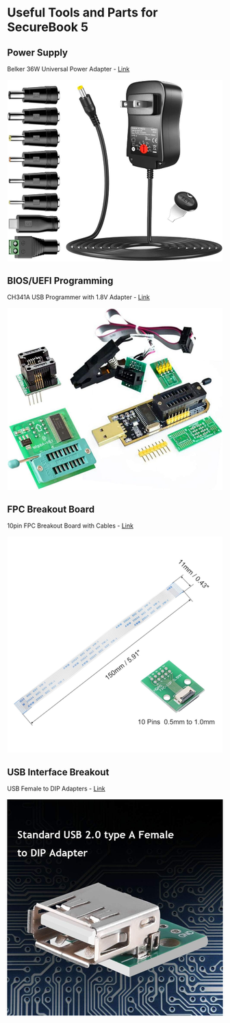 
# Useful Tools and Parts for SecureBook 5

## Power Supply
Belker 36W Universal Power Adapter - [Link](https://www.amazon.com/gp/product/B078LSVVTB/)\
\
![Power Supply](/Tools-Parts/images/universal-psu.jpg)

## BIOS/UEFI Programming
CH341A USB Programmer with 1.8V Adapter - [Link](https://www.amazon.com/dp/B07VNVVXW6)\
\
![USB Programmer](/Tools-Parts/images/ch341a-programmer.jpg)

## FPC Breakout Board
10pin FPC Breakout Board with Cables - [Link](https://www.amazon.com/MECCANIXITY-0-5mm-Pitch-2-0mm-Converter/dp/B09V545PT9/)\
\
![FPC Breakout](/Tools-Parts/images/fpc-breakout.jpg)

## USB Interface Breakout
USB Female to DIP Adapters - [Link](https://www.amazon.com/dp/B07W7XMV3W)\
\
![USB Breakout](/Tools-Parts/images/usb-breakout.jpg)
